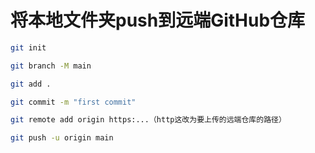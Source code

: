 # 将本地文件夹push到远端GitHub仓库

```bash
git init
```

```bash
git branch -M main
```

```bash
git add .
```

```bash
git commit -m "first commit"
```

```bash
git remote add origin https:...（http这改为要上传的远端仓库的路径）
```

```bash
git push -u origin main
```
